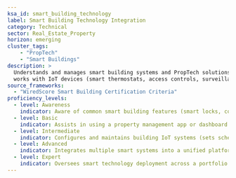 ```yaml
---  
ksa_id: smart_building_technology  
label: Smart Building Technology Integration  
category: Technical  
sector: Real_Estate_Property  
horizon: emerging  
cluster_tags: 
    - "PropTech"
    - "Smart Buildings"
description: >  
  Understands and manages smart building systems and PropTech solutions in property management;  
  works with IoT devices (smart thermostats, access controls, surveillance, HVAC sensors) and property management software to increase building efficiency, tenant comfort, and operational data tracking.  
source_frameworks:  
  - "WiredScore Smart Building Certification Criteria"  
proficiency_levels:  
  - level: Awareness  
    indicator: Aware of common smart building features (smart locks, connected sensors) and their basic purpose.  
  - level: Basic  
    indicator: Assists in using a property management app or dashboard (e.g., checking sensor readings, adjusting settings per instructions); can explain features of a smart home/building to tenants (like how to use a smart thermostat).  
  - level: Intermediate  
    indicator: Configures and maintains building IoT systems (sets schedules for smart HVAC, monitors security camera feeds remotely); uses data from PropTech platforms to identify issues (unusually high energy use, etc.) and suggests improvements.  
  - level: Advanced  
    indicator: Integrates multiple smart systems into a unified platform; optimizes building operations through tech (e.g., automates energy savings measures); liaises with PropTech vendors to implement upgrades and ensures building meets WiredScore or similar smart building standards.  
  - level: Expert  
    indicator: Oversees smart technology deployment across a portfolio of properties; makes strategic decisions on PropTech investments; contributes to industry discussions on smart building best practices or standards; leverages data to significantly enhance asset value and tenant experience.  
---  
```

